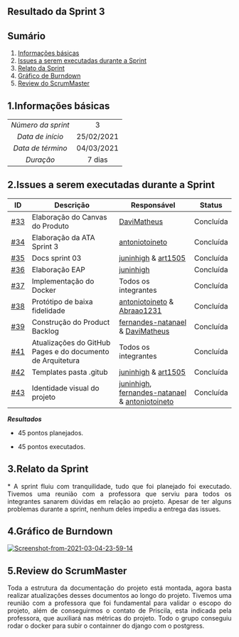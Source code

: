 ## Resultado da Sprint 3

## Sumário

1. [Informações básicas](#1.Informações-básicas)
2. [Issues a serem executadas durante a Sprint](#2.Issues-a-serem-executadas-durante-a-Sprint)
3. [Relato da Sprint](#3.Relato-da-Sprint )
4. [Gráfico de Burndown](#4.Gráfico-de-Burndown)
5. [Review do ScrumMaster](#5.Review-do-ScrumMaster)


## 1.Informações básicas

| | |
|:--:|:--:|
|*Número da sprint*|3|
|*Data de início*|25/02/2021|
|*Data de término*|04/03/2021|
|*Duração*|7 dias|



## 2.Issues a serem executadas durante a Sprint

|ID | Descrição | Responsável| Status |
|---|--------------------|--------------|------------- |
|[#33](https://github.com/fga-eps-mds/2020.2-CheeryUP/issues/33) |Elaboração do Canvas do Produto  | [DaviMatheus](https://github.com/DaviMatheus) | Concluída |
|[#34](https://github.com/fga-eps-mds/2020.2-CheeryUP/issues/34) | Elaboração da ATA Sprint 3 | [antoniotoineto](https://github.com/antoniotoineto) | Concluída |
|[#35](https://github.com/fga-eps-mds/2020.2-CheeryUP/issues/35) | Docs sprint 03 | [juninhigh](https://github.com/juninhigh) & [art1505](https://github.com/art1505) | Concluída |
|[#36](https://github.com/fga-eps-mds/2020.2-CheeryUP/issues/36) | Elaboração EAP | [juninhigh](https://github.com/juninhigh) | Concluída|
|[#37](https://github.com/fga-eps-mds/2020.2-CheeryUP/issues/37) | Implementação do Docker | Todos os integrantes| Concluída |
|[#38](https://github.com/fga-eps-mds/2020.2-CheeryUP/issues/38) | Protótipo de baixa fidelidade | [antoniotoineto](https://github.com/antoniotoineto) & [Abraao1231](https://github.com/Abraao1231) | Concluída | 
|[#39](https://github.com/fga-eps-mds/2020.2-CheeryUP/issues/39) | Construção do Product Backlog | [fernandes-natanael](https://github.com/fernandes-natanael) & [DaviMatheus](https://github.com/DaviMatheus)| Concluída | 
|[#41](https://github.com/fga-eps-mds/2020.2-CheeryUP/issues/41) | Atualizações do GitHub Pages e do documento de Arquitetura  | Todos os integrantes | Concluída | 
|[#42](https://github.com/fga-eps-mds/2020.2-CheeryUP/issues/42) | Templates pasta .gitub  | [juninhigh](https://github.com/juninhigh) & [art1505](https://github.com/art1505) | Concluída | 
|[#43](https://github.com/fga-eps-mds/2020.2-CheeryUP/issues/43) | Identidade visual do projeto  | [juninhigh](https://github.com/juninhigh), [fernandes-natanael](https://github.com/fernandes-natanael) & [antoniotoineto](https://github.com/antoniotoineto) | Concluída | 


***Resultados***

- 45 pontos planejados.  

- 45 pontos executados.

## 3.Relato da Sprint 
    
  <div style="text-align: justify"> 
  * A sprint fluiu com tranquilidade, tudo que foi planejado foi executado. Tivemos uma reunião com a professora que serviu para todos os integrantes sanarem dúvidas em relação ao projeto. Apesar de ter alguns problemas durante a sprint, nenhum deles impediu a entrega das issues.
 </div>

## 4.Gráfico de Burndown
<a href="https://ibb.co/Y3svpmL"><img src="https://i.ibb.co/drYnGF5/Screenshot-from-2021-03-04-23-59-14.png" alt="Screenshot-from-2021-03-04-23-59-14" border="0"></a>


## 5.Review do ScrumMaster
<div style="text-align: justify">
Toda a estrutura da documentação do projeto está montada, agora basta realizar atualizações desses documentos ao longo do projeto. Tivemos uma reunião com a professora que foi fundamental para validar o escopo do projeto, além de conseguirmos o contato de Priscila, esta indicada pela professora, que auxiliará nas métricas do projeto. Todo o grupo conseguiu rodar o docker para subir o containner do django com o postgress.
</div>